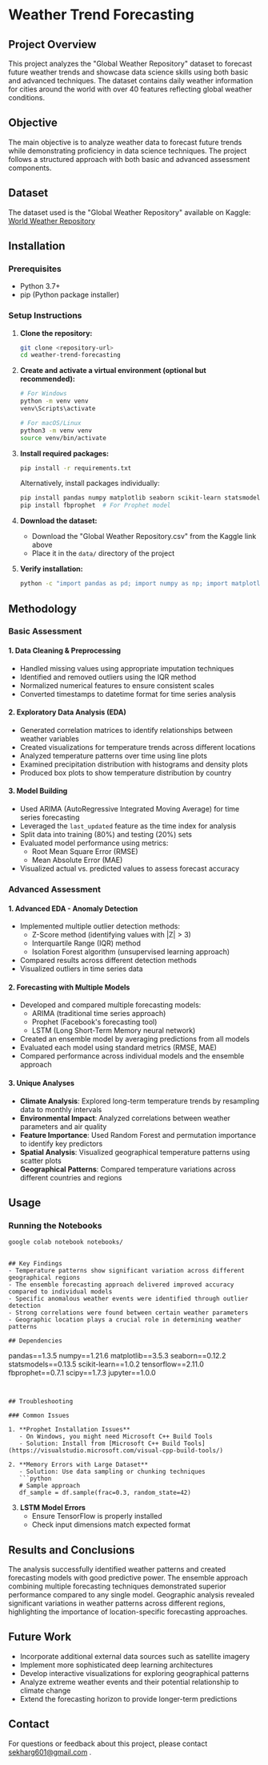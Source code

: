 # Weather Trend Forecasting

## Project Overview
This project analyzes the "Global Weather Repository" dataset to forecast future weather trends and showcase data science skills using both basic and advanced techniques. The dataset contains daily weather information for cities around the world with over 40 features reflecting global weather conditions.

## Objective
The main objective is to analyze weather data to forecast future trends while demonstrating proficiency in data science techniques. The project follows a structured approach with both basic and advanced assessment components.

## Dataset
The dataset used is the "Global Weather Repository" available on Kaggle: [World Weather Repository](https://www.kaggle.com/datasets/nelgiriyewithana/global-weather-repository/code)

## Installation

### Prerequisites
- Python 3.7+
- pip (Python package installer)

### Setup Instructions

1. **Clone the repository:**
   ```bash
   git clone <repository-url>
   cd weather-trend-forecasting
   ```

2. **Create and activate a virtual environment (optional but recommended):**
   ```bash
   # For Windows
   python -m venv venv
   venv\Scripts\activate

   # For macOS/Linux
   python3 -m venv venv
   source venv/bin/activate
   ```

3. **Install required packages:**
   ```bash
   pip install -r requirements.txt
   ```

   Alternatively, install packages individually:
   ```bash
   pip install pandas numpy matplotlib seaborn scikit-learn statsmodels tensorflow scipy
   pip install fbprophet  # For Prophet model
   ```

4. **Download the dataset:**
   - Download the "Global Weather Repository.csv" from the Kaggle link above
   - Place it in the `data/` directory of the project

5. **Verify installation:**
   ```bash
   python -c "import pandas as pd; import numpy as np; import matplotlib.pyplot as plt; import seaborn as sns; import tensorflow as tf; from statsmodels.tsa.arima.model import ARIMA; print('All packages successfully imported!')"
   ```

## Methodology

### Basic Assessment

#### 1. Data Cleaning & Preprocessing
- Handled missing values using appropriate imputation techniques
- Identified and removed outliers using the IQR method
- Normalized numerical features to ensure consistent scales
- Converted timestamps to datetime format for time series analysis

#### 2. Exploratory Data Analysis (EDA)
- Generated correlation matrices to identify relationships between weather variables
- Created visualizations for temperature trends across different locations
- Analyzed temperature patterns over time using line plots
- Examined precipitation distribution with histograms and density plots
- Produced box plots to show temperature distribution by country

#### 3. Model Building
- Used ARIMA (AutoRegressive Integrated Moving Average) for time series forecasting
- Leveraged the `last_updated` feature as the time index for analysis
- Split data into training (80%) and testing (20%) sets
- Evaluated model performance using metrics:
  - Root Mean Square Error (RMSE)
  - Mean Absolute Error (MAE)
- Visualized actual vs. predicted values to assess forecast accuracy

### Advanced Assessment

#### 1. Advanced EDA - Anomaly Detection
- Implemented multiple outlier detection methods:
  - Z-Score method (identifying values with |Z| > 3)
  - Interquartile Range (IQR) method
  - Isolation Forest algorithm (unsupervised learning approach)
- Compared results across different detection methods
- Visualized outliers in time series data

#### 2. Forecasting with Multiple Models
- Developed and compared multiple forecasting models:
  - ARIMA (traditional time series approach)
  - Prophet (Facebook's forecasting tool)
  - LSTM (Long Short-Term Memory neural network)
- Created an ensemble model by averaging predictions from all models
- Evaluated each model using standard metrics (RMSE, MAE)
- Compared performance across individual models and the ensemble approach

#### 3. Unique Analyses
- **Climate Analysis**: Explored long-term temperature trends by resampling data to monthly intervals
- **Environmental Impact**: Analyzed correlations between weather parameters and air quality
- **Feature Importance**: Used Random Forest and permutation importance to identify key predictors
- **Spatial Analysis**: Visualized geographical temperature patterns using scatter plots
- **Geographical Patterns**: Compared temperature variations across different countries and regions

## Usage

### Running the Notebooks
```bash
google colab notebook notebooks/
```







```

## Key Findings
- Temperature patterns show significant variation across different geographical regions
- The ensemble forecasting approach delivered improved accuracy compared to individual models
- Specific anomalous weather events were identified through outlier detection
- Strong correlations were found between certain weather parameters
- Geographic location plays a crucial role in determining weather patterns

## Dependencies
```
pandas==1.3.5
numpy==1.21.6
matplotlib==3.5.3
seaborn==0.12.2
statsmodels==0.13.5
scikit-learn==1.0.2
tensorflow==2.11.0
fbprophet==0.7.1
scipy==1.7.3
jupyter==1.0.0
```


## Troubleshooting

### Common Issues

1. **Prophet Installation Issues**
   - On Windows, you might need Microsoft C++ Build Tools
   - Solution: Install from [Microsoft C++ Build Tools](https://visualstudio.microsoft.com/visual-cpp-build-tools/)

2. **Memory Errors with Large Dataset**
   - Solution: Use data sampling or chunking techniques
   ```python
   # Sample approach
   df_sample = df.sample(frac=0.3, random_state=42)
   ```

3. **LSTM Model Errors**
   - Ensure TensorFlow is properly installed
   - Check input dimensions match expected format

## Results and Conclusions
The analysis successfully identified weather patterns and created forecasting models with good predictive power. The ensemble approach combining multiple forecasting techniques demonstrated superior performance compared to any single model. Geographic analysis revealed significant variations in weather patterns across different regions, highlighting the importance of location-specific forecasting approaches.

## Future Work
- Incorporate additional external data sources such as satellite imagery
- Implement more sophisticated deep learning architectures
- Develop interactive visualizations for exploring geographical patterns
- Analyze extreme weather events and their potential relationship to climate change
- Extend the forecasting horizon to provide longer-term predictions

## Contact
For questions or feedback about this project, please contact sekharg601@gmail.com .
